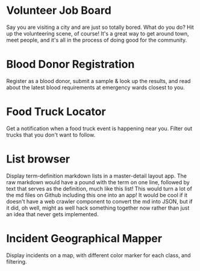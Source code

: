 # Volunteer Job Board

Say you are visiting a city and are just so totally bored. What do you do? Hit up the volunteering scene, of course! It's a great way to get around town, meet people, and it's all in the process of doing good for the community.

# Blood Donor Registration

Register as a blood donor, submit a sample & look up the results, and read about the latest blood requirements at emergency wards closest to you.

# Food Truck Locator

Get a notification when a food truck event is happening near you. Filter out trucks that you don't want to follow.

# List browser

Display term-definition markdown lists in a master-detail layout app. The raw markdown would have a pound with the term on one line, followed by text that serves as the definition, much like this list! This would turn a lot of the md files on Github including this one into an app! It would be cool if it doesn't have a web crawler component to convert the md into JSON, but if it did, oh well, might as well hack something together now rather than just an idea that never gets implemented.

# Incident Geographical Mapper

Display incidents on a map, with different color marker for each class, and filtering.
